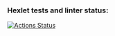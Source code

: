 ### Hexlet tests and linter status:
[![Actions Status](https://github.com/And0nata/frontend-project-lvl1/workflows/hexlet-check/badge.svg)](https://github.com/And0nata/frontend-project-lvl1/actions)